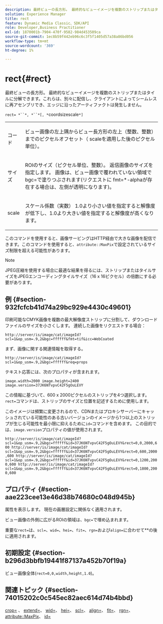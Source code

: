 ```yaml
---
description: 最終ビューの長方形。 最終的なビューイメージを複数のストリップまたはタイルに分解できます。これらは、別々に配信し、クライアントによってシームレスに再アセンブリでき、エッジに沿ったアーティファクトは発生しません。
solution: Experience Manager
title: rect
feature: Dynamic Media Classic、SDK/API
role: Developer,Business Practitioner
exl-id: 1870001b-7904-470f-9582-984d453509ca
source-git-commit: 1ec8b59f442eb96c6c3f5f1405d57a38a86bd056
workflow-type: tm+mt
source-wordcount: '369'
ht-degree: 1%

---
```


# rect{#rect}

最終ビューの長方形。 最終的なビューイメージを複数のストリップまたはタイルに分解できます。これらは、別々に配信し、クライアントによってシームレスに再アセンブリでき、エッジに沿ったアーティファクトは発生しません。

`rect= *``*, *``*[, *`coordsizescale`*]`

<table id="simpletable_69D112F85FA24EFCA727B398DC8ED699"> 
 <tr class="strow"> 
  <td class="stentry"> <p><span class="varname"> コード</span> </p> </td> 
  <td class="stentry"> <p>ビュー画像の左上隅からビュー長方形の左上（整数、整数）までのピクセルオフセット（<span class="varname"> scale</span>を適用した後のピクセル単位）。 </p></td> 
 </tr> 
 <tr class="strow"> 
  <td class="stentry"> <p><span class="varname"> サイズ</span> </p></td> 
  <td class="stentry"> <p>ROIのサイズ（ピクセル単位、整数）。 返信画像のサイズを指定します。 画像は、ビュー画像で覆われていない領域で<span class="codeph"> bgc=</span>で塗りつぶされます(リクエストに<span class="codeph"> fmt=*-alpha</span>が存在する場合は、左側が透明になります)。 </p></td> 
 </tr> 
 <tr class="strow"> 
  <td class="stentry"> <p><span class="varname"> scale</span> </p></td> 
  <td class="stentry"> <p>スケール係数（実数） 1.0より小さい値を指定すると解像度が低下し、1.0より大きい値を指定すると解像度が高くなります。 </p></td> 
 </tr> 
</table>

このコマンドを使用すると、画像サービングはHTTP経由で大きな画像を配信できます。このコマンドを使用すると、`attribute::MaxPix`で設定されているサイズ制限を超える可能性があります。

>[!NOTE]
>
>JPEG圧縮を使用する場合に最適な結果を得るには、ストリップまたはタイルサイズをJPEGエンコーディングタイルサイズ（16 x 16ピクセル）の倍数にする必要があります。

## 例 {#section-932fcfcb41d74a29bc929e4430c49601}

印刷可能なCMYK画像を複数の最大解像度ストリップに分割して、ダウンロードファイルのサイズを小さくします。 連続した画像をリクエストする場合：

`http://server/is/image/cat/imageId?scl=1&op_usm=.9,2&bgc=ffffff&fmt=tif&icc=WebCoated`

まず、画像に関する関連情報を取得する。

`http://server/is/image/cat/imageId?scl=1&op_usm=.9,2&bgc=ffffff&req=props`

テキスト応答には、次のプロパティが含まれます。

`image.width=2000 image.height=2400 image.version=37JK6NTvpvC42F5gOuLEVY`

この情報に基づいて、600 x 2000ピクセルのストリップを4つ選択します。 `rect=`コマンドは、ストリップのサイズと位置を記述するために使用します。

このイメージは頻繁に変更されるので、CDNまたはプロキシサーバーにキャッシュされている可能性のある古いバージョンのイメージから1つ以上のストリップが生じる可能性を最小限に抑えるために`id=`コマンドを含めます。 この目的では、`image.version`プロパティの値が使用されます。

`http://server/is/image/cat/imageId?scl=1&op_usm=.9,2&bgc=ffffff&id=37JK6NTvpvC42F5gOuLEVY&rect=0,0,2000,600 http://server/is/image/cat/imageId?scl=1&op_usm=.9,2&bgc=ffffff&id=37JK6NTvpvC42F5gOuLEVY&rect=0,600,2000,600 http://server/is/image/cat/imageId?scl=1&op_usm=.9,2&bgc=ffffff&id=37JK6NTvpvC42F5gOuLEVY&rect=0,1200,2000,600 http://server/is/image/cat/imageId?scl=1&op_usm=.9,2&bgc=ffffff&id=37JK6NTvpvC42F5gOuLEVY&rect=0,1800,2000,600`

## プロパティ {#section-aae223cee13e46d38b74680c048d945b}

属性を表示します。 現在の画層設定に関係なく適用されます。

ビュー画像の外側に広がるROIの領域は、`bgc=`で埋め込まれます。

重要な`rect=`は、`scl=`、`wid=`、`hei=`、`fit=`、`rgn=`および`align=`に合わせて&#x200B;**&#x200B;の後に適用されます。

## 初期設定 {#section-b296d3bbfb19441f87137a452b70f19a}

ビュー画像全体(`rect=0,0,width,height,1.0`)。

## 関連トピック {#section-74015202c0c545ec82aec614d74b4bbd}

[crop=](../../../../../is-api/http-ref/image-serving-api-ref/c-http-protocol-reference/c-command-reference/r-crop.md#reference-6fd0f6399966446ab4425ce050572eab) 、 [extend=](../../../../../is-api/http-ref/image-serving-api-ref/c-http-protocol-reference/c-command-reference/r-extend.md#reference-7e9156beb285459d830e2d56782a74ac)、 [wid=](../../../../../is-api/http-ref/image-serving-api-ref/c-http-protocol-reference/c-command-reference/r-is-http-wid.md#reference-bfeadcb67bf4485f851eb21345527e47)、 [hei=](../../../../../is-api/http-ref/image-serving-api-ref/c-http-protocol-reference/c-command-reference/r-is-http-hei.md#reference-6d6f556ccc0e4b98a815e8a5c1944a96)、 [scl=](../../../../../is-api/http-ref/image-serving-api-ref/c-http-protocol-reference/c-command-reference/r-scl.md#reference-b2a74e493d0d407e98fe350551ba3fcc)、 [align=](../../../../../is-api/http-ref/image-serving-api-ref/c-http-protocol-reference/c-command-reference/r-align.md#reference-b7d6b87c75124d78884f916dd6544bc7)、 [fit=](../../../../../is-api/http-ref/image-serving-api-ref/c-http-protocol-reference/c-command-reference/r-fit.md#reference-f11bff6d93d143d6b135de3a923bc989)、 [rgn=](../../../../../is-api/http-ref/image-serving-api-ref/c-http-protocol-reference/c-command-reference/r-rgn.md#reference-daa9b80e0d8c4b1aa67d116b578d592f)、 [attribute::MaxPix](../../../../../is-api/image-catalog/image-serving-api-ref/c-image-catalog-reference/c-attributes-reference/r-maxpix.md#reference-e167d396ac794079ba8b5e6eb16eeda5)、 [id=](../../../../../is-api/http-ref/image-serving-api-ref/c-http-protocol-reference/c-command-reference/r-id.md#reference-60661184deb3420998779724244fcfa0)
